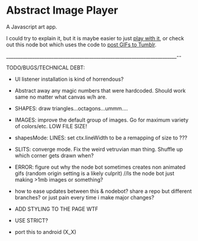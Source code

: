 # Abstract Image Player

A Javascript art app.

I could try to explain it, but it is maybe easier to just [play with it](http://coleww.github.io/canvasHax/),
or check out this node bot which uses the code to [post GIFs to Tumblr](http://www.gif-ebooks.tumblr.com).

________________________________________________________________________--

TODO/BUGS/TECHNICAL DEBT:
* UI listener installation is kind of horrendous?

* Abstract away any magic numbers that were hardcoded. Should work same no matter what canvas w/h are.

* SHAPES: draw triangles...octagons...ummm....

* IMAGES: improve the default group of images. Go for maximum variety of colors/etc. LOW FILE SIZE!

* shapesMode: LINES: set ctx.lineWidth to be a remapping of size to ???

* SLITS: converge mode. Fix the weird vetruvian man thing. Shuffle up which corner gets drawn when?

* ERROR: figure out why the node bot sometimes creates non animated gifs (random origin setting is a likely culprit)
//Is the node bot just making >1mb images or something?

* how to ease updates between this & nodebot? share a repo but different branches? or just pain every time i make major changes?

* ADD STYLING TO THE PAGE WTF
* USE STRICT?
* port this to android (X_X)
